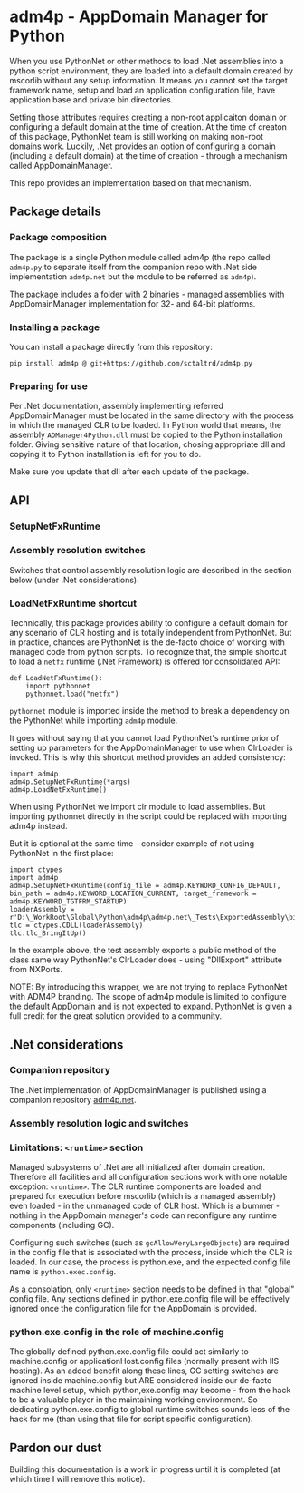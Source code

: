 # adm4p - AppDomain Manager for Python

When you use PythonNet or other methods to load .Net assemblies into a python script environment, they are loaded into a default domain created by mscorlib without any setup information.  It means you cannot set the target framework name, setup and load an application configuration file, have application base and private bin directories.  

Setting those attributes requires creating a non-root applicaiton domain or configuring a default domain at the time of creation.  At the time of creaton of this package, PythonNet team is still working on making non-root domains work.  Luckily, .Net provides an option of configuring a domain (including a default domain) at the time of creation - through a mechanism called AppDomainManager.

This repo provides an implementation based on that mechanism.

## Package details

### Package composition

The package is a single Python module called adm4p (the repo called `adm4p.py` to separate itself from the companion repo with .Net side implementation `adm4p.net` but the module to be referred as `adm4p`).

The package includes a folder with 2 binaries - managed assemblies with AppDomainManager implementation for 32- and 64-bit platforms.

### Installing a package

You can install a package directly from this repository:

```
pip install adm4p @ git+https://github.com/sctaltrd/adm4p.py
```

### Preparing for use

Per .Net documentation, assembly implementing referred AppDomainManager must be located in the same directory with the process in which the managed CLR to be loaded.  In Python world that means, the assembly `ADManager4Python.dll` must be copied to the Python installation folder.  Giving sensitive nature of that location, chosing appropriate dll and copying it to Python installation is left for you to do.

Make sure you update that dll after each update of the package.

## API

### SetupNetFxRuntime

### Assembly resolution switches

Switches that control assembly resolution logic are described in the section below (under .Net considerations).

### LoadNetFxRuntime shortcut

Technically, this package provides ability to configure a default domain for any scenario of CLR hosting and is totally independent from PythonNet.  But in practice, chances are PythonNet is the de-facto choice of working with managed code from python scripts.  To recognize that, the simple shortcut to load a `netfx` runtime (.Net Framework) is offered for consolidated API:
```
def LoadNetFxRuntime():
    import pythonnet
    pythonnet.load("netfx")
```
`pythonnet` module is imported inside the method to break a dependency on the PythonNet while importing `adm4p` module.

It goes without saying that you cannot load PythonNet's runtime prior of setting up parameters for the AppDomainManager to use when ClrLoader is invoked.  This is why this shortcut method provides an added consistency:
```
import adm4p
adm4p.SetupNetFxRuntime(*args)
adm4p.LoadNetFxRuntime()
```

When using PythonNet we import clr module to load assemblies.  But importing pythonnet directly in the script could be replaced with importing adm4p instead.

But it is optional at the same time - consider example of not using PythonNet in the first place:
```
import ctypes
import adm4p
adm4p.SetupNetFxRuntime(config_file = adm4p.KEYWORD_CONFIG_DEFAULT, bin_path = adm4p.KEYWORD_LOCATION_CURRENT, target_framework = adm4p.KEYWORD_TGTFRM_STARTUP)
loaderAssembly = r'D:\_WorkRoot\Global\Python\adm4p\adm4p.net\_Tests\ExportedAssembly\bin\x64\Debug\ExportedAssembly.dll'
tlc = ctypes.CDLL(loaderAssembly)
tlc.tlc_BringItUp()
```
In the example above, the test assembly exports a public method of the class same way PythonNet's ClrLoader does - using "DllExport" attribute from NXPorts.

NOTE: By introducing this wrapper, we are not trying to replace PythonNet with ADM4P branding.  The scope of adm4p module is limited to configure the default AppDomain and is not expected to expand.  PythonNet is given a full credit for the great solution provided to a community.

## .Net considerations

### Companion repository
The .Net implementation of AppDomainManager is published using a companion repository [adm4p.net](https://github.com/sctaltrd/adm4p.net).

### Assembly resolution logic and switches

### Limitations: `<runtime>` section

Managed subsystems of .Net are all initialized after domain creation.  Therefore all facilities and all configuration sections work with one notable exception: `<runtime>`.  The CLR runtime components are loaded and prepared for execution before mscorlib (which is a managed assembly) even loaded - in the unmanaged code of CLR host. Which is a bummer - nothing in the AppDomain manager's code can reconfigure any runtime components (including GC).

Configuring such switches (such as `gcAllowVeryLargeObjects`) are required in the config file that is associated with the process, inside which the CLR is loaded.  In our case, the process is python.exe, and the expected config file name is `python.exec.config`.

As a consolation, only `<runtime>` section needs to be defined in that "global" config file.  Any sections defined in python.exe.config file will be effectively ignored once the configuration file for the AppDomain is provided.

### python.exe.config in the role of machine.config

The globally defined python.exe.config file could act similarly to machine.config or applicationHost.config files (normally present with IIS hosting). As an added benefit along these lines, GC setting switches are ignored inside machine.config but ARE considered inside our de-facto machine level setup, which python,exe.config may become - from the hack to be a valuable player in the maintaining working environment. So dedicating python.exe.config to global runtime switches sounds less of the hack for me (than using that file for script specific configuration).

## Pardon our dust

Building this documentation is a work in progress until it is completed (at which time I will remove this notice).
